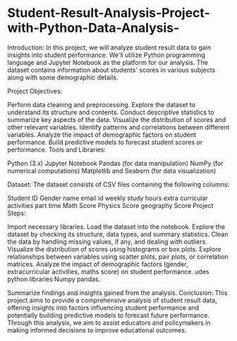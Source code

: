 # Student-Result-Analysis-Project-with-Python-Data-Analysis-
Introduction:
In this project, we will analyze student result data to gain insights into student performance. We'll utilize Python programming language and Jupyter Notebook as the platform for our analysis. The dataset contains information about students' scores in various subjects along with some demographic details.

Project Objectives:

Perform data cleaning and preprocessing.
Explore the dataset to understand its structure and contents.
Conduct descriptive statistics to summarize key aspects of the data.
Visualize the distribution of scores and other relevant variables.
Identify patterns and correlations between different variables.
Analyze the impact of demographic factors on student performance.
Build predictive models to forecast student scores or performance.
Tools and Libraries:

Python (3.x)
Jupyter Notebook
Pandas (for data manipulation)
NumPy (for numerical computations)
Matplotlib and Seaborn (for data visualization)

Dataset:
The dataset consists of CSV files containing the following columns:

Student ID
Gender
name
email id
weekly study hours 
extra curricular activities
part time 
Math Score
Physics Score
geography Score
Project Steps:

Import necessary libraries.
Load the dataset into the notebook.
Explore the dataset by checking its structure, data types, and summary statistics.
Clean the data by handling missing values, if any, and dealing with outliers.
Visualize the distribution of scores using histograms or box plots.
Explore relationships between variables using scatter plots, pair plots, or correlation matrices.
Analyze the impact of demographic factors (gender, extracurricular activities, maths score) on student performance.
udes python libraries Numpy pandas.

Summarize findings and insights gained from the analysis.
Conclusion:
This project aims to provide a comprehensive analysis of student result data, offering insights into factors influencing student performance and potentially building predictive models to forecast future performance. Through this analysis, we aim to assist educators and policymakers in making informed decisions to improve educational outcomes.






